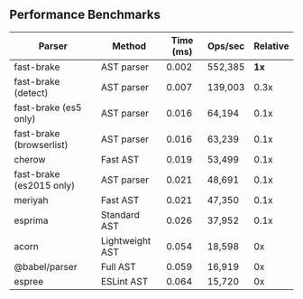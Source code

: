 ## Performance Benchmarks

| Parser | Method | Time (ms) | Ops/sec | Relative |
|--------|--------|-----------|---------|----------|
| fast-brake | AST parser | 0.002 | 552,385 | **1x** |
| fast-brake (detect) | AST parser | 0.007 | 139,003 | 0.3x |
| fast-brake (es5 only) | AST parser | 0.016 | 64,194 | 0.1x |
| fast-brake (browserlist) | AST parser | 0.016 | 63,239 | 0.1x |
| cherow | Fast AST | 0.019 | 53,499 | 0.1x |
| fast-brake (es2015 only) | AST parser | 0.021 | 48,691 | 0.1x |
| meriyah | Fast AST | 0.021 | 47,350 | 0.1x |
| esprima | Standard AST | 0.026 | 37,952 | 0.1x |
| acorn | Lightweight AST | 0.054 | 18,598 | 0x |
| @babel/parser | Full AST | 0.059 | 16,919 | 0x |
| espree | ESLint AST | 0.064 | 15,720 | 0x |
